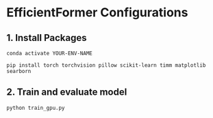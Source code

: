 #        EfficientFormer Configurations

## 1. Install Packages

```shell
conda activate YOUR-ENV-NAME

pip install torch torchvision pillow scikit-learn timm matplotlib searborn
```



## 2. Train and evaluate model

```shell
python train_gpu.py
```